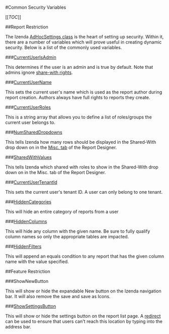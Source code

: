 #Common Security Variables

[[_TOC_]]

##Report Restriction

The Izenda [AdHocSettings class](http://wiki.izenda.us/API/AdHocSettings) is the heart of setting up security. Within it, there are a number of variables which will prove useful in creating dynamic security. Below is a list of the commonly used variables.

###[CurrentUserIsAdmin](http://wiki.izenda.us/API/CodeSamples/CurrentUserIsAdmin)

This determines if the user is an admin and is true by default. Note that admins ignore [share-with rights](http://wiki.izenda.us/FAQ/Questions/Using-Share-with-rights-roles-properties-in-Izenda-Reports-6#Shared-roles).  

###[CurrentUserName](http://wiki.izenda.us/API/CodeSamples/CurrentUserName)

This sets the current user's name which is used as the report author during report creation. Authors always have full rights to reports they create.

###[CurrentUserRoles](http://wiki.izenda.us/API/CodeSamples/CurrentUserRoles)

This is a string array that allows you to define a list of roles/groups the current user belongs to.

###[NumSharedDropdowns](http://wiki.izenda.us/API/CodeSamples/NumSharedDropdowns)

This tells Izenda how many rows should be displayed in the Shared-With drop down on in the [Misc. tab](http://wiki.izenda.us/FAQ/Questions/Using-Share-with-rights-roles-properties-in-Izenda-Reports-6#Shared-roles) of the Report Designer.

###[SharedWithValues](http://wiki.izenda.us/API/CodeSamples/SharedWithValues)

This tells Izenda which shared with roles to show in the Shared-With drop down on in the Misc. tab of the Report Designer.

###[CurrentUserTenantId](http://wiki.izenda.us/API/CodeSamples/CurrentUserTenantId)

This sets the current user's tenant ID. A user can only belong to one tenant.

###[HiddenCategories](http://wiki.izenda.us/API/CodeSamples/HiddenCategories)

This will hide an entire category of reports from a user

###[HiddenColumns](http://wiki.izenda.us/FAQ/Izenda-API-Tip-Hidden-Columns)

This will hide any column with the given name. Be sure to fully qualify column names so only the appropriate tables are impacted.

###[HiddenFilters](http://wiki.izenda.us/API/CodeSamples/HiddenFilters)

This will append an equals condition to any report that has the given column name with the value specified.

##Feature Restriction

###ShowNewButton

This will show or hide the expandable New button on the Izenda navigation bar. It will also remove the save and save as Icons.

###[ShowSettingsButton](http://wiki.izenda.us/API/CodeSamples/ShowSettingsButton)

This will show or hide the settings button on the report list page. A [redirect](http://wiki.izenda.us/Best-Practices/Security-Best-Practices) can be used to ensure that users can't reach this location by typing into the address bar.